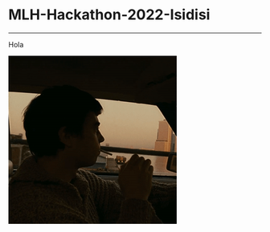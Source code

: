 # MLH-Hackathon-2022-Isidisi

---

Hola


<img src="https://github.com/asaPUP/MLH-Hackathon-2022-Isidisi/blob/main/readme_files/bagrov2.gif" slign="center">
